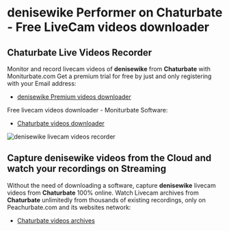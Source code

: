 # denisewike Performer on Chaturbate - Free LiveCam videos downloader

## Chaturbate Live Videos Recorder

Monitor and record livecam videos of **denisewike** from **Chaturbate** with Moniturbate.com
Get a premium trial for free by just and only registering with your Email address:
* [denisewike Premium videos downloader](https://moniturbate.com/request-demo-licence-key.html)

Free livecam videos downloader - Moniturbate Software:
* [Chaturbate videos downloader](https://moniturbate.com/moniturbate-download-software.html)

![denisewike livecam videos recorder](https://peachurnet.com/templates/moniturbate-software.png)


## Capture denisewike videos from the Cloud and watch your recordings on Streaming

Without the need of downloading a software, capture **denisewike** livecam videos from **Chaturbate** 100% online.
Watch Livecam archives from **Chaturbate** unlimitedly from thousands of existing recordings, only on Peachurbate.com and its websites network:
* [Chaturbate videos archives](https://peachurnet.com/)